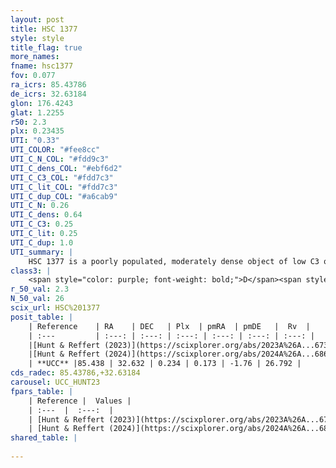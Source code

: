 ```yaml
---
layout: post
title: HSC 1377
style: style
title_flag: true
more_names: 
fname: hsc1377
fov: 0.077
ra_icrs: 85.43786
de_icrs: 32.63184
glon: 176.4243
glat: 1.2255
r50: 2.3
plx: 0.23435
UTI: "0.33"
UTI_COLOR: "#fee8cc"
UTI_C_N_COL: "#fdd9c3"
UTI_C_dens_COL: "#ebf6d2"
UTI_C_C3_COL: "#fdd7c3"
UTI_C_lit_COL: "#fdd7c3"
UTI_C_dup_COL: "#a6cab9"
UTI_C_N: 0.26
UTI_C_dens: 0.64
UTI_C_C3: 0.25
UTI_C_lit: 0.25
UTI_C_dup: 1.0
UTI_summary: |
    HSC 1377 is a poorly populated, moderately dense object of low C3 quality. It was recently reported in the literature.
class3: |
    <span style="color: purple; font-weight: bold;">D</span><span style="color: #FFC300; font-weight: bold;">B</span>
r_50_val: 2.3
N_50_val: 26
scix_url: HSC%201377
posit_table: |
    | Reference    | RA    | DEC   | Plx  | pmRA  | pmDE   |  Rv  |
    | :---         | :---: | :---: | :---: | :---: | :---: | :---: |
    |[Hunt & Reffert (2023)](https://scixplorer.org/abs/2023A%26A...673A.114H) | 85.447 | 32.635 | 0.235 | 0.172 | -1.762 | 47.011 |
    |[Hunt & Reffert (2024)](https://scixplorer.org/abs/2024A%26A...686A..42H) | 85.447 | 32.635 | 0.235 | 0.172 | -1.762 | 47.011 |
    | **UCC** |85.438 | 32.632 | 0.234 | 0.173 | -1.76 | 26.792 | 
cds_radec: 85.43786,+32.63184
carousel: UCC_HUNT23
fpars_table: |
    | Reference |  Values |
    | :---  |  :---:  |
    | [Hunt & Reffert (2023)](https://scixplorer.org/abs/2023A%26A...673A.114H) | `AV50=2.834, diffAV50=1.611, MOD50=12.78, logAge50=7.016` |
    | [Hunt & Reffert (2024)](https://scixplorer.org/abs/2024A%26A...686A..42H) | `MassJ=268.183` |
shared_table: |
    
---
```

